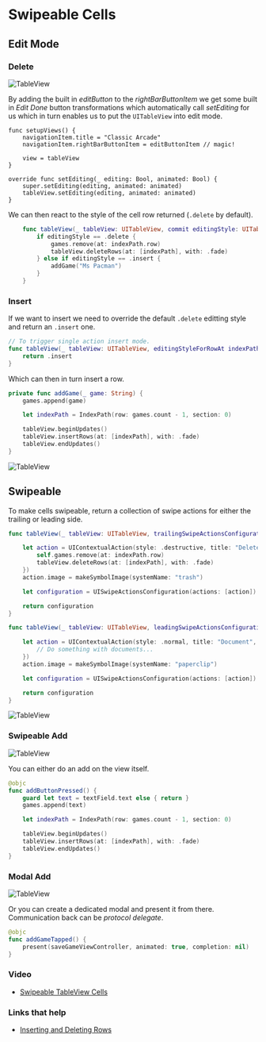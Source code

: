 # Swipeable Cells

## Edit Mode

### Delete

![TableView](https://github.com/jrasmusson/swift-arcade/blob/master/UIKIt/SwipeableCells/images/edit-mode-delete.gif)

By adding the built in _editButton_ to the _rightBarButtonItem_ we get some built in _Edit_ _Done_ button transformations which automatically call _setEditing_ for us which in turn enables us to put the `UITableView` into edit mode.

```swit
func setupViews() {
    navigationItem.title = "Classic Arcade"
    navigationItem.rightBarButtonItem = editButtonItem // magic!

    view = tableView
}

override func setEditing(_ editing: Bool, animated: Bool) {
    super.setEditing(editing, animated: animated)
    tableView.setEditing(editing, animated: animated)
}
```

We can then react to the style of the cell row returned (`.delete` by default).

```swift
    func tableView(_ tableView: UITableView, commit editingStyle: UITableViewCell.EditingStyle, forRowAt indexPath: IndexPath) {
        if editingStyle == .delete {
            games.remove(at: indexPath.row)
            tableView.deleteRows(at: [indexPath], with: .fade)
        } else if editingStyle == .insert {
            addGame("Ms Pacman")
        }
    }

```

### Insert

If we want to insert we need to override the default `.delete` editting style and return an `.insert` one.

```swift
// To trigger single action insert mode.
func tableView(_ tableView: UITableView, editingStyleForRowAt indexPath: IndexPath) -> UITableViewCell.EditingStyle {
    return .insert
}
```

Which can then in turn insert a row.

```swift
private func addGame(_ game: String) {
    games.append(game)

    let indexPath = IndexPath(row: games.count - 1, section: 0)

    tableView.beginUpdates()
    tableView.insertRows(at: [indexPath], with: .fade)
    tableView.endUpdates()
}
```

![TableView](https://github.com/jrasmusson/swift-arcade/blob/master/UIKIt/SwipeableCells/images/edit-mode-insert.gif)

## Swipeable

To make cells swipeable, return a collection of swipe actions for either the trailing or leading side.

```swift
func tableView(_ tableView: UITableView, trailingSwipeActionsConfigurationForRowAt indexPath: IndexPath) -> UISwipeActionsConfiguration? {

    let action = UIContextualAction(style: .destructive, title: "Delete", handler: { (action, view, completionHandler) in
        self.games.remove(at: indexPath.row)
        tableView.deleteRows(at: [indexPath], with: .fade)
    })
    action.image = makeSymbolImage(systemName: "trash")

    let configuration = UISwipeActionsConfiguration(actions: [action])

    return configuration
}

func tableView(_ tableView: UITableView, leadingSwipeActionsConfigurationForRowAt indexPath: IndexPath) -> UISwipeActionsConfiguration? {

    let action = UIContextualAction(style: .normal, title: "Document", handler: { (action, view, completionHandler) in
        // Do something with documents...
    })
    action.image = makeSymbolImage(systemName: "paperclip")

    let configuration = UISwipeActionsConfiguration(actions: [action])

    return configuration
}
```

![TableView](https://github.com/jrasmusson/swift-arcade/blob/master/UIKIt/SwipeableCells/images/swipeable.gif)

### Swipeable Add

![TableView](https://github.com/jrasmusson/swift-arcade/blob/master/UIKIt/SwipeableCells/images/swipeable-add.gif)

You can either do an add on the view itself.

```swift
@objc
func addButtonPressed() {
    guard let text = textField.text else { return }
    games.append(text)

    let indexPath = IndexPath(row: games.count - 1, section: 0)

    tableView.beginUpdates()
    tableView.insertRows(at: [indexPath], with: .fade)
    tableView.endUpdates()
}
```

### Modal Add

![TableView](https://github.com/jrasmusson/swift-arcade/blob/master/UIKIt/SwipeableCells/images/modal-add.gif)

Or you can create a dedicated modal and present it from there. Communication back can be _protocol delegate_.

```swift
@objc
func addGameTapped() {
    present(saveGameViewController, animated: true, completion: nil)
}
```

### Video

- [Swipeable TableView Cells](https://www.youtube.com/watch?v=ND6uLMEbb0c)

### Links that help

- [Inserting and Deleting Rows](https://developer.apple.com/library/archive/documentation/UserExperience/Conceptual/TableView_iPhone/ManageInsertDeleteRow/ManageInsertDeleteRow.html)

